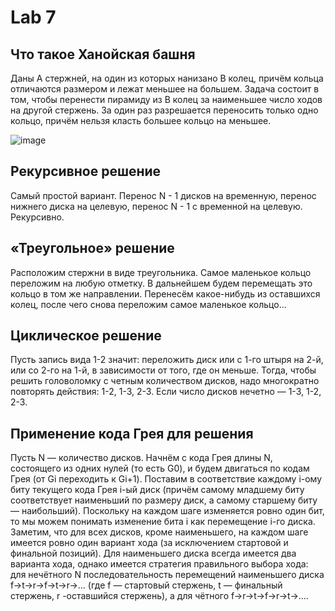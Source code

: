 # Lab 7

## Что такое Ханойская башня

Даны A стержней, на один из которых нанизано B колец, причём кольца отличаются размером и лежат меньшее на большем. Задача состоит в том, чтобы перенести пирамиду из B колец за наименьшее число ходов на другой стержень. За один раз разрешается переносить только одно кольцо, причём нельзя класть большее кольцо на меньшее.

![image](https://upload.wikimedia.org/wikipedia/commons/0/07/Tower_of_Hanoi.jpeg)

## Рекурсивное решение

Самый простой вариант.
Перенос N - 1 дисков на временную, перенос нижнего диска на целевую, перенос N - 1 с временной на целевую. Рекурсивно.

## «Треугольное» решение

Расположим стержни в виде треугольника. Самое  маленькое кольцо переложим на любую отметку. В дальнейшем будем перемещать это кольцо в том же направлении. Перенесём какое-нибудь из оставшихся колец, после чего снова переложим самое маленькое кольцо...

## Циклическое решение

Пусть запись вида 1-2 значит: переложить диск или с 1-го штыря на 2-й, или со 2-го на 1-й, в зависимости от того, где он меньше. Тогда, чтобы решить головоломку с четным количеством дисков, надо многократно повторять действия: 1-2, 1-3, 2-3. Если число дисков нечетно — 1-3, 1-2, 2-3.

## Применение кода Грея для решения

Пусть N — количество дисков. Начнём с кода Грея длины N, состоящего из одних нулей (то есть G0), и будем двигаться по кодам Грея (от Gi переходить к Gi+1). Поставим в соответствие каждому i-ому биту текущего кода Грея i-ый диск (причём самому младшему биту соответствует наименьший по размеру диск, а самому старшему биту — наибольший). Поскольку на каждом шаге изменяется ровно один бит, то мы можем понимать изменение бита i как перемещение i-го диска. Заметим, что для всех дисков, кроме наименьшего, на каждом шаге имеется ровно один вариант хода (за исключением стартовой и финальной позиций). Для наименьшего диска всегда имеется два варианта хода, однако имеется стратегия правильного выбора хода: для нечётного N последовательность перемещений наименьшего диска f→t→r→f→t→r→… (где f — стартовый стержень, t — финальный стержень, r -оставшийся стержень), а для чётного f→r→t→f→r→t→….
